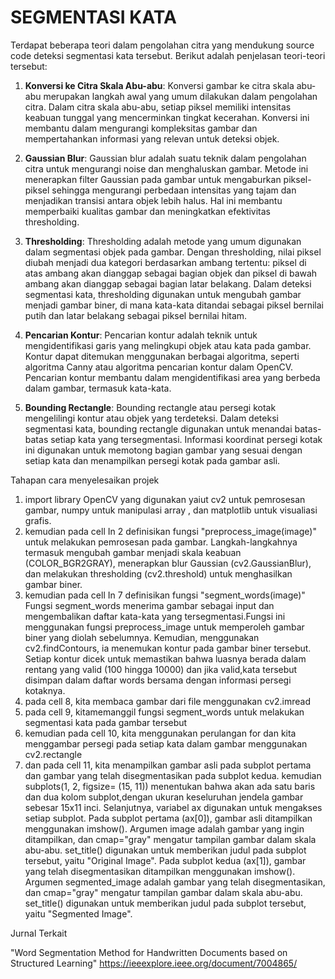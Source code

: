 # SEGMENTASI KATA
Terdapat beberapa teori dalam pengolahan citra yang mendukung source code deteksi segmentasi kata tersebut. Berikut adalah penjelasan teori-teori tersebut:
1. **Konversi ke Citra Skala Abu-abu**: Konversi gambar ke citra skala abu-abu merupakan langkah awal yang umum dilakukan dalam pengolahan citra. Dalam citra skala abu-abu, setiap piksel memiliki intensitas keabuan tunggal yang mencerminkan tingkat kecerahan. Konversi ini membantu dalam mengurangi kompleksitas gambar dan mempertahankan informasi yang relevan untuk deteksi objek.

2. **Gaussian Blur**: Gaussian blur adalah suatu teknik dalam pengolahan citra untuk mengurangi noise dan menghaluskan gambar. Metode ini menerapkan filter Gaussian pada gambar untuk mengaburkan piksel-piksel sehingga mengurangi perbedaan intensitas yang tajam dan menjadikan transisi antara objek lebih halus. Hal ini membantu memperbaiki kualitas gambar dan meningkatkan efektivitas thresholding.

3. **Thresholding**: Thresholding adalah metode yang umum digunakan dalam segmentasi objek pada gambar. Dengan thresholding, nilai piksel diubah menjadi dua kategori berdasarkan ambang tertentu: piksel di atas ambang akan dianggap sebagai bagian objek dan piksel di bawah ambang akan dianggap sebagai bagian latar belakang. Dalam deteksi segmentasi kata, thresholding digunakan untuk mengubah gambar menjadi gambar biner, di mana kata-kata ditandai sebagai piksel bernilai putih dan latar belakang sebagai piksel bernilai hitam.

4. **Pencarian Kontur**: Pencarian kontur adalah teknik untuk mengidentifikasi garis yang melingkupi objek atau kata pada gambar. Kontur dapat ditemukan menggunakan berbagai algoritma, seperti algoritma Canny atau algoritma pencarian kontur dalam OpenCV. Pencarian kontur membantu dalam mengidentifikasi area yang berbeda dalam gambar, termasuk kata-kata.

5. **Bounding Rectangle**: Bounding rectangle atau persegi kotak mengelilingi kontur atau objek yang terdeteksi. Dalam deteksi segmentasi kata, bounding rectangle digunakan untuk menandai batas-batas setiap kata yang tersegmentasi. Informasi koordinat persegi kotak ini digunakan untuk memotong bagian gambar yang sesuai dengan setiap kata dan menampilkan persegi kotak pada gambar asli.


Tahapan cara menyelesaikan projek

1. import library OpenCV yang digunakan yaiut cv2 untuk pemrosesan gambar, numpy untuk manipulasi array , dan matplotlib untuk visualiasi grafis.
2. kemudian pada cell In 2 definisikan fungsi "preprocess_image(image)" untuk melakukan pemrosesan pada gambar.
   Langkah-langkahnya termasuk mengubah gambar menjadi skala keabuan (COLOR_BGR2GRAY), menerapkan blur Gaussian (cv2.GaussianBlur), dan melakukan thresholding 
   (cv2.threshold) untuk menghasilkan gambar biner.
3. kemudian pada cell In 7 definisikan fungsi "segment_words(image)" Fungsi segment_words menerima gambar sebagai input dan mengembalikan daftar kata-kata 
   yang tersegmentasi.Fungsi ini menggunakan fungsi preprocess_image untuk memperoleh gambar biner yang diolah sebelumnya. Kemudian, menggunakan cv2.findContours, 
   ia menemukan kontur pada gambar biner tersebut. Setiap kontur dicek untuk memastikan bahwa luasnya berada dalam rentang yang 
   valid (100 hingga 10000) dan jika valid,kata tersebut disimpan dalam daftar words bersama dengan informasi persegi kotaknya.
4. pada cell 8, kita membaca gambar dari file menggunakan cv2.imread
5. pada cell 9, kitamemanggil fungsi segment_words untuk melakukan segmentasi kata pada gambar tersebut
6. kemudian pada cell 10, kita menggunakan perulangan for dan kita menggambar persegi pada setiap kata dalam gambar menggunakan cv2.rectangle
7. dan pada cell 11, kita menampilkan gambar asli pada subplot pertama dan gambar yang telah disegmentasikan pada subplot kedua. kemudian  subplots(1, 2, figsize= 
   (15, 11)) menentukan bahwa akan ada satu baris dan dua kolom subplot,dengan ukuran keseluruhan jendela gambar sebesar 15x11 inci. Selanjutnya, variabel ax 
    digunakan untuk mengakses setiap subplot. Pada subplot pertama (ax[0]), gambar asli ditampilkan menggunakan imshow(). Argumen image adalah gambar yang ingin ditampilkan,  dan cmap="gray" mengatur tampilan gambar dalam skala abu-abu. set_title() digunakan untuk memberikan judul pada subplot tersebut, yaitu "Original Image". Pada subplot kedua (ax[1]), gambar yang telah disegmentasikan ditampilkan menggunakan imshow(). Argumen segmented_image adalah gambar yang telah disegmentasikan, dan cmap="gray" mengatur tampilan gambar dalam skala abu-abu. set_title() digunakan untuk memberikan judul pada subplot tersebut, yaitu "Segmented Image".


Jurnal Terkait

"Word Segmentation Method for Handwritten Documents based on Structured Learning" https://ieeexplore.ieee.org/document/7004865/

